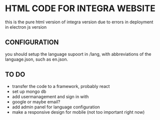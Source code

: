 
# HTML CODE FOR INTEGRA WEBSITE

this is the pure html version of integra version due to errors in deployment in electron js version

  

## CONFIGURATION

you should setup the language supoort in /lang, with abbreviations of the language.json, such as en.json.

## TO DO

 - transfer the code to a framework, probably react
 - set up mongo db
 - add usermanagement and sign in with
 - google or maybe email?
 - add admin panel for language configuration
 - make a responsive design for mobile (not too important right now)
